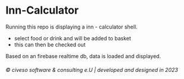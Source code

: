 # Inn-Calculator

Running this repo is displaying a inn - calculator shell.

- select food or drink and will be added to basket
- this can then be checked out

Based on an firebase realtime db, data is loaded and displayed.


###### ©️ civeso software & consulting e.U | developed and designed in 2023